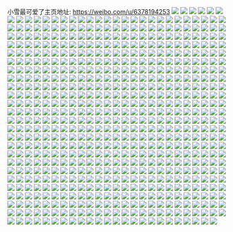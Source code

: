 小雪最可爱了主页地址: https://weibo.com/u/6378194253 
![](https://wx4.sinaimg.cn/mw2000/006XEfGRgy1h94n71qlnhj31o0280x6r.jpg) 
![](https://wx4.sinaimg.cn/mw2000/006XEfGRgy1h94n6ofzs0j31o02801l0.jpg) 
![](https://wx4.sinaimg.cn/mw2000/006XEfGRgy1h94n7uv00cj31o0280x6r.jpg) 
![](https://wx4.sinaimg.cn/mw2000/006XEfGRgy1h94n8b1g1cj31o0280b2a.jpg) 
![](https://wx4.sinaimg.cn/mw2000/006XEfGRgy1h94n8wqwr7j31o0280u0y.jpg) 
![](https://wx4.sinaimg.cn/mw2000/006XEfGRgy1h94n8k87lfj31o0280npe.jpg) 
![](https://wx4.sinaimg.cn/mw2000/006XEfGRgy1h94n8flktyj31o0280kjm.jpg) 
![](https://wx4.sinaimg.cn/mw2000/006XEfGRgy1h94n86hrjbj31o02807wj.jpg) 
![](https://wx4.sinaimg.cn/mw2000/006XEfGRgy1h94n8qpt3lj31o02801kz.jpg) 
![](https://wx4.sinaimg.cn/mw2000/006XEfGRgy1h94iqcuerwj31o02804qp.jpg) 
![](https://wx4.sinaimg.cn/mw2000/006XEfGRgy1h94iqboymqj31o0280e81.jpg) 
![](https://wx4.sinaimg.cn/mw2000/006XEfGRgy1h94irk8rxtj32801o0tzv.jpg) 
![](https://wx4.sinaimg.cn/mw2000/006XEfGRgy1h94iq7xypvj32801o0hdt.jpg) 
![](https://wx4.sinaimg.cn/mw2000/006XEfGRgy1h94iq9wwq5j32801o0kjl.jpg) 
![](https://wx4.sinaimg.cn/mw2000/006XEfGRgy1h94irdkhvaj31o0280b29.jpg) 
![](https://wx4.sinaimg.cn/mw2000/006XEfGRgy1h94iriwnuqj31o0280b2a.jpg) 
![](https://wx4.sinaimg.cn/mw2000/006XEfGRgy1h93irq22u3j32c0340b2e.jpg) 
![](https://wx4.sinaimg.cn/mw2000/006XEfGRgy1h93is9lj9xj32c0340u11.jpg) 
![](https://wx4.sinaimg.cn/mw2000/006XEfGRgy1h8ymr00ip2j30u0140dnx.jpg) 
![](https://wx4.sinaimg.cn/mw2000/006XEfGRgy1h8ymr28pvqj30u0140akk.jpg) 
![](https://wx4.sinaimg.cn/mw2000/006XEfGRgy1h8ymr11qfyj30u0140jzw.jpg) 
![](https://wx4.sinaimg.cn/mw2000/006XEfGRgy1h8ymr4wbikj30u0140qb6.jpg) 
![](https://wx4.sinaimg.cn/mw2000/006XEfGRgy1h8ymr63x8rj30u0140n3l.jpg) 
![](https://wx4.sinaimg.cn/mw2000/006XEfGRgy1h8ymr3cxznj30u0140qfj.jpg) 
![](https://wx4.sinaimg.cn/mw2000/006XEfGRgy1h8ymqz4m3wj30u01407cw.jpg) 
![](https://wx4.sinaimg.cn/mw2000/006XEfGRgy1h8ymr450fxj30u0140dpj.jpg) 
![](https://wx4.sinaimg.cn/mw2000/006XEfGRgy1h8ymr6vc75j30u014043s.jpg) 
![](https://wx4.sinaimg.cn/mw2000/006XEfGRgy1h8n5ji4r47j31o0280e82.jpg) 
![](https://wx4.sinaimg.cn/mw2000/006XEfGRgy1h8l6a9tpd1j31o0280e40.jpg) 
![](https://wx4.sinaimg.cn/mw2000/006XEfGRgy1h8l6a9ed1nj31o0280x1k.jpg) 
![](https://wx4.sinaimg.cn/mw2000/006XEfGRgy1h8c4n2iyktj31o0280qv6.jpg) 
![](https://wx4.sinaimg.cn/mw2000/006XEfGRgy1h8c4myhznjj30u0140amg.jpg) 
![](https://wx4.sinaimg.cn/mw2000/006XEfGRgy1h8c4n69a18j31o0280u0y.jpg) 
![](https://wx4.sinaimg.cn/mw2000/006XEfGRgy1h8c4mxz5ktj31o02807wi.jpg) 
![](https://wx4.sinaimg.cn/mw2000/006XEfGRgy1h8c4nlnpdtj32c0340u0z.jpg) 
![](https://wx4.sinaimg.cn/mw2000/006XEfGRgy1h8c4n7y7lcj32801o0u0x.jpg) 
![](https://wx4.sinaimg.cn/mw2000/006XEfGRgy1h8c4nbtba9j31o0280x6q.jpg) 
![](https://wx4.sinaimg.cn/mw2000/006XEfGRgy1h8c4nj9giyj31o0280qv6.jpg) 
![](https://wx4.sinaimg.cn/mw2000/006XEfGRgy1h82iaoy6dgj31o02804qq.jpg) 
![](https://wx4.sinaimg.cn/mw2000/006XEfGRgy1h82ia7688nj31o0280b2a.jpg) 
![](https://wx4.sinaimg.cn/mw2000/006XEfGRgy1h82iamnja4j31o0280x6p.jpg) 
![](https://wx4.sinaimg.cn/mw2000/006XEfGRgy1h805ta7f1zj30u0140k5u.jpg) 
![](https://wx4.sinaimg.cn/mw2000/006XEfGRgy1h805tb372lj30u0140aqc.jpg) 
![](https://wx4.sinaimg.cn/mw2000/006XEfGRgy1h805t922yuj30u0140tn1.jpg) 
![](https://wx4.sinaimg.cn/mw2000/006XEfGRgy1h805tf6etzj30u0140qff.jpg) 
![](https://wx4.sinaimg.cn/mw2000/006XEfGRgy1h805tcyfsvj30u01407p3.jpg) 
![](https://wx4.sinaimg.cn/mw2000/006XEfGRgy1h805te8jghj30u01407ht.jpg) 
![](https://wx4.sinaimg.cn/mw2000/006XEfGRgy1h805tg1w6bj30u01404bq.jpg) 
![](https://wx4.sinaimg.cn/mw2000/006XEfGRgy1h805tby9khj30u0140qho.jpg) 
![](https://wx4.sinaimg.cn/mw2000/006XEfGRgy1h805tgtqk8j30u0140k32.jpg) 
![](https://wx4.sinaimg.cn/mw2000/006XEfGRgy1h7tjckdth4j32c0340npg.jpg) 
![](https://wx4.sinaimg.cn/mw2000/006XEfGRgy1h7tjd10jalj32c0340e86.jpg) 
![](https://wx4.sinaimg.cn/mw2000/006XEfGRgy1h7tjcln87pj31o0280kjl.jpg) 
![](https://wx4.sinaimg.cn/mw2000/006XEfGRgy1h7tjcv8klxj31o0280e82.jpg) 
![](https://wx4.sinaimg.cn/mw2000/006XEfGRgy1h7tjda7i40j31o0280x6r.jpg) 
![](https://wx4.sinaimg.cn/mw2000/006XEfGRgy1h7tjd6uv1lj31o0280hdu.jpg) 
![](https://wx4.sinaimg.cn/mw2000/006XEfGRgy1h7tjd4863yj31o02804qq.jpg) 
![](https://wx4.sinaimg.cn/mw2000/006XEfGRgy1h7shcvyzzjj31o0280kjl.jpg) 
![](https://wx4.sinaimg.cn/mw2000/006XEfGRgy1h7shcwukf6j32801o0b29.jpg) 
![](https://wx4.sinaimg.cn/mw2000/006XEfGRgy1h7shcxog9hj31o0280b29.jpg) 
![](https://wx4.sinaimg.cn/mw2000/006XEfGRgy1h7shcyolm2j32801o01ky.jpg) 
![](https://wx4.sinaimg.cn/mw2000/006XEfGRgy1h7shd167bhj31o0280e5i.jpg) 
![](https://wx4.sinaimg.cn/mw2000/006XEfGRgy1h7shd0ki89j31o02804qq.jpg) 
![](https://wx4.sinaimg.cn/mw2000/006XEfGRgy1h7shd24lasj31o0280x6p.jpg) 
![](https://wx4.sinaimg.cn/mw2000/006XEfGRgy1h7shcuz96ij31o0280x6p.jpg) 
![](https://wx4.sinaimg.cn/mw2000/006XEfGRgy1h7shd358t6j31o0280qv5.jpg) 
![](https://wx4.sinaimg.cn/mw2000/006XEfGRgy1h7oxmb6xwvj30u0140k1p.jpg) 
![](https://wx4.sinaimg.cn/mw2000/006XEfGRgy1h7ljgc3izyj32c0340qv6.jpg) 
![](https://wx4.sinaimg.cn/mw2000/006XEfGRgy1h7ehevah36j32dc35s7wj.jpg) 
![](https://wx4.sinaimg.cn/mw2000/006XEfGRgy1h6pz49mq0gj335c2d0kjm.jpg) 
![](https://wx4.sinaimg.cn/mw2000/006XEfGRgy1h6pz3vvnqgj32bc334u10.jpg) 
![](https://wx4.sinaimg.cn/mw2000/006XEfGRgy1h6pz47wb0gj31hw1zuhdt.jpg) 
![](https://wx4.sinaimg.cn/mw2000/006XEfGRgy1h6pz3z8c4sj32bc3341l0.jpg) 
![](https://wx4.sinaimg.cn/mw2000/006XEfGRgy1h6pz3pf7zzj32bc3344qr.jpg) 
![](https://wx4.sinaimg.cn/mw2000/006XEfGRgy1h6pz3s92iij32bc334npe.jpg) 
![](https://wx4.sinaimg.cn/mw2000/006XEfGRgy1h6pz4558edj31hw1zuqv5.jpg) 
![](https://wx4.sinaimg.cn/mw2000/006XEfGRgy1h6pz42m754j32bc334qv7.jpg) 
![](https://wx4.sinaimg.cn/mw2000/006XEfGRgy1h6pz4dv4ryj335s35s7wh.jpg) 
![](https://wx4.sinaimg.cn/mw2000/006XEfGRgy1h6a2lg2x7tj30uk48nwz1.jpg) 
![](https://wx4.sinaimg.cn/mw2000/006XEfGRgy1h6a2li0pn3j30uk48ntvt.jpg) 
![](https://wx4.sinaimg.cn/mw2000/006XEfGRgy1h6a2ljnupij30uk48n4qp.jpg) 
![](https://wx4.sinaimg.cn/mw2000/006XEfGRgy1h6a2lljyj0j30uk48nqr2.jpg) 
![](https://wx4.sinaimg.cn/mw2000/006XEfGRgy1h6a2ln5ffkj30uk48n13d.jpg) 
![](https://wx4.sinaimg.cn/mw2000/006XEfGRgy1h6a2los9ghj30uk48nhdj.jpg) 
![](https://wx4.sinaimg.cn/mw2000/006XEfGRgy1h6a2lqo1zhj30uk48nx6q.jpg) 
![](https://wx4.sinaimg.cn/mw2000/006XEfGRgy1h6a2lsenx0j30uk48nnpe.jpg) 
![](https://wx4.sinaimg.cn/mw2000/006XEfGRgy1h6a2lu1m17j30uk48n4qq.jpg) 
![](https://wx4.sinaimg.cn/mw2000/006XEfGRgy1h635hplezkj31hw1hw0vs.jpg) 
![](https://wx4.sinaimg.cn/mw2000/006XEfGRgy1h5ya6ktjs7j32d02d01kx.jpg) 
![](https://wx4.sinaimg.cn/mw2000/006XEfGRgy1h5q86kbrs9j31401hckdi.jpg) 
![](https://wx4.sinaimg.cn/mw2000/006XEfGRgy1h5q86q1gavj31401hcwyw.jpg) 
![](https://wx4.sinaimg.cn/mw2000/006XEfGRgy1h5q86okaj9j31401hcq78.jpg) 
![](https://wx4.sinaimg.cn/mw2000/006XEfGRgy1h5q86mjuytj31401hctcr.jpg) 
![](https://wx4.sinaimg.cn/mw2000/006XEfGRgy1h5q86vhxxbj31401hcjxk.jpg) 
![](https://wx4.sinaimg.cn/mw2000/006XEfGRgy1h5q86xlaqaj31401hcjwb.jpg) 
![](https://wx4.sinaimg.cn/mw2000/006XEfGRgy1h5q871iabej31401hcq8x.jpg) 
![](https://wx4.sinaimg.cn/mw2000/006XEfGRgy1h5q86t9dh5j31401hc0yh.jpg) 
![](https://wx4.sinaimg.cn/mw2000/006XEfGRgy1h5q86rl50ij31401hch8o.jpg) 
![](https://wx4.sinaimg.cn/mw2000/006XEfGRgy1h5gz8ymie8j32dc35s4qr.jpg) 
![](https://wx4.sinaimg.cn/mw2000/006XEfGRgy1h56di1sy32j31d41d5e2a.jpg) 
![](https://wx4.sinaimg.cn/mw2000/006XEfGRgy1h532vcay7wj31401hcwxi.jpg) 
![](https://wx4.sinaimg.cn/mw2000/006XEfGRgy1h532ve3ewbj31401hc1d4.jpg) 
![](https://wx4.sinaimg.cn/mw2000/006XEfGRgy1h532vfzsx7j31401hc7qm.jpg) 
![](https://wx4.sinaimg.cn/mw2000/006XEfGRgy1h532vixl1zj31401hc4l6.jpg) 
![](https://wx4.sinaimg.cn/mw2000/006XEfGRgy1h4v5nfed2zj31401hc1kx.jpg) 
![](https://wx4.sinaimg.cn/mw2000/006XEfGRgy1h4v5nhgfifj31401hc1hm.jpg) 
![](https://wx4.sinaimg.cn/mw2000/006XEfGRgy1h4v5nsilgyj32d02d0qv6.jpg) 
![](https://wx4.sinaimg.cn/mw2000/006XEfGRgy1h4v5nok17nj31401hcnm0.jpg) 
![](https://wx4.sinaimg.cn/mw2000/006XEfGRgy1h4v5nky812j32d02d0x6q.jpg) 
![](https://wx4.sinaimg.cn/mw2000/006XEfGRgy1h4v5npsmuxj31401hc7sp.jpg) 
![](https://wx4.sinaimg.cn/mw2000/006XEfGRgy1h4v5nnhspsj32d02d04qq.jpg) 
![](https://wx4.sinaimg.cn/mw2000/006XEfGRgy1h4v5nifuqrj31401hch9v.jpg) 
![](https://wx4.sinaimg.cn/mw2000/006XEfGRgy1h4v5ngfvd8j31401hc4qp.jpg) 
![](https://wx4.sinaimg.cn/mw2000/006XEfGRgy1h4lxegnba9j31401hck4o.jpg) 
![](https://wx4.sinaimg.cn/mw2000/006XEfGRgy1h4lxehfgi6j30ns0nswis.jpg) 
![](https://wx4.sinaimg.cn/mw2000/006XEfGRgy1h4lxei79z5j30ns0nswis.jpg) 
![](https://wx4.sinaimg.cn/mw2000/006XEfGRgy1h4lxej4z9yj30nc0ncgpp.jpg) 
![](https://wx4.sinaimg.cn/mw2000/006XEfGRgy1h4lxf9ep56j32c02c0x6p.jpg) 
![](https://wx4.sinaimg.cn/mw2000/006XEfGRgy1h4lxevnh0rj335s35skjo.jpg) 
![](https://wx4.sinaimg.cn/mw2000/006XEfGRgy1h4lxf2ftslj32d02d0x6q.jpg) 
![](https://wx4.sinaimg.cn/mw2000/006XEfGRgy1h4lxfew9jjj32d02d0e83.jpg) 
![](https://wx4.sinaimg.cn/mw2000/006XEfGRgy1h4lxekztjgj31401hc4dw.jpg) 
![](https://wx4.sinaimg.cn/mw2000/006XEfGRgy1h4lwho7uvuj30xc18gwt9.jpg) 
![](https://wx4.sinaimg.cn/mw2000/006XEfGRgy1h4lwhqzoaxj30xc18g7h3.jpg) 
![](https://wx4.sinaimg.cn/mw2000/006XEfGRgy1h4lwhub9mpj31hw1zuhdt.jpg) 
![](https://wx4.sinaimg.cn/mw2000/006XEfGRgy1h4lwi0r1cyj31hw1zunpd.jpg) 
![](https://wx4.sinaimg.cn/mw2000/006XEfGRgy1h4lwhmf4cnj30xc18gqj0.jpg) 
![](https://wx4.sinaimg.cn/mw2000/006XEfGRgy1h4lwhrwfzwj30xc0xcwrc.jpg) 
![](https://wx4.sinaimg.cn/mw2000/006XEfGRgy1h4lwi1qqaij30xc190k4z.jpg) 
![](https://wx4.sinaimg.cn/mw2000/006XEfGRgy1h4lwhpy6wqj30xc18gtt6.jpg) 
![](https://wx4.sinaimg.cn/mw2000/006XEfGRgy1h4lwhxvd7gj31hw1zukjl.jpg) 
![](https://wx4.sinaimg.cn/mw2000/006XEfGRgy1h496fmcuz4j31hw1zuqv5.jpg) 
![](https://wx4.sinaimg.cn/mw2000/006XEfGRgy1h496fnxqqfj31hw1zunpd.jpg) 
![](https://wx4.sinaimg.cn/mw2000/006XEfGRgy1h496fp4gq4j31401hce7a.jpg) 
![](https://wx4.sinaimg.cn/mw2000/006XEfGRgy1h496gxepz8j31401hc4nw.jpg) 
![](https://wx4.sinaimg.cn/mw2000/006XEfGRgy1h496fpn9gvj30xc18gk2n.jpg) 
![](https://wx4.sinaimg.cn/mw2000/006XEfGRgy1h496fqf6a8j30xc18ggxb.jpg) 
![](https://wx4.sinaimg.cn/mw2000/006XEfGRgy1h496fsgonaj31401hckea.jpg) 
![](https://wx4.sinaimg.cn/mw2000/006XEfGRgy1h496fvm1j6j31hw1zub29.jpg) 
![](https://wx4.sinaimg.cn/mw2000/006XEfGRgy1h496fwsc3zj31401hckan.jpg) 
![](https://wx4.sinaimg.cn/mw2000/006XEfGRgy1h3zlpftz29j31401hc7jt.jpg) 
![](https://wx4.sinaimg.cn/mw2000/006XEfGRgy1h3g8hoz8o0j31hw1zue81.jpg) 
![](https://wx4.sinaimg.cn/mw2000/006XEfGRgy1h3g8hq3ijbj31hw1zub29.jpg) 
![](https://wx4.sinaimg.cn/mw2000/006XEfGRgy1h3g8hrrxvoj31hw1zub29.jpg) 
![](https://wx4.sinaimg.cn/mw2000/006XEfGRgy1h3g8ht6qm8j31hw1zue81.jpg) 
![](https://wx4.sinaimg.cn/mw2000/006XEfGRgy1h2qs7g3oqvj31hw1zue81.jpg) 
![](https://wx4.sinaimg.cn/mw2000/006XEfGRgy1h2qs7h8rzfj31hw1zub29.jpg) 
![](https://wx4.sinaimg.cn/mw2000/006XEfGRgy1h2qs7im4gij31hw1zuhdt.jpg) 
![](https://wx4.sinaimg.cn/mw2000/b10c1bc2ly1h2ql3kn6qqj208c08cq33.jpg) 
![](https://wx4.sinaimg.cn/mw2000/006XEfGRgy1h2qs7jo5nuj31hw1zue81.jpg) 
![](https://wx4.sinaimg.cn/mw2000/006XEfGRgy1h2mwsg8voej31hw1zukjl.jpg) 
![](https://wx4.sinaimg.cn/mw2000/006XEfGRgy1h2mwssq8hrj31401hcaxx.jpg) 
![](https://wx4.sinaimg.cn/mw2000/006XEfGRgy1h2mwsnstklj31hw1zue81.jpg) 
![](https://wx4.sinaimg.cn/mw2000/006XEfGRgy1h1mcn7uo0ij31hc140dyy.jpg) 
![](https://wx4.sinaimg.cn/mw2000/006XEfGRgy1h1mcn8mm7sj31hc140wv9.jpg) 
![](https://wx4.sinaimg.cn/mw2000/006XEfGRgy1h1mcn9djycj31hc140h67.jpg) 
![](https://wx4.sinaimg.cn/mw2000/006XEfGRgy1h1mcna3vslj31401hc4h2.jpg) 
![](https://wx4.sinaimg.cn/mw2000/006XEfGRgy1h1mcnavy6zj31401hcdwm.jpg) 
![](https://wx4.sinaimg.cn/mw2000/006XEfGRgy1h1mcnbib56j31401hcwwz.jpg) 
![](https://wx4.sinaimg.cn/mw2000/006XEfGRgy1h1mcnc8r1oj31hc140trj.jpg) 
![](https://wx4.sinaimg.cn/mw2000/006XEfGRgy1h1mcncwi10j31401hc4gq.jpg) 
![](https://wx4.sinaimg.cn/mw2000/006XEfGRgy1h1mcndu2epj31hc1401c4.jpg) 
![](https://wx4.sinaimg.cn/mw2000/006XEfGRgy1gzvubkjfwgj31401hc1kx.jpg) 
![](https://wx4.sinaimg.cn/mw2000/006XEfGRgy1gzvubmq53zj31401hc4qp.jpg) 
![](https://wx4.sinaimg.cn/mw2000/006XEfGRgy1gzvubhpxybj31401hckcw.jpg) 
![](https://wx4.sinaimg.cn/mw2000/006XEfGRgy1gzvubfw995j31hc1407h2.jpg) 
![](https://wx4.sinaimg.cn/mw2000/006XEfGRgy1gzvub7ovoxj31401hcax6.jpg) 
![](https://wx4.sinaimg.cn/mw2000/006XEfGRgy1gzvub2dq1yj31401hc1kx.jpg) 
![](https://wx4.sinaimg.cn/mw2000/006XEfGRgy1gzvucb5e55j31hw1zue81.jpg) 
![](https://wx4.sinaimg.cn/mw2000/006XEfGRgy1gzvubejirij31hw1zu4qp.jpg) 
![](https://wx4.sinaimg.cn/mw2000/006XEfGRgy1gzvubc0akfj31hw1zukjl.jpg) 
![](https://wx4.sinaimg.cn/mw2000/006XEfGRgy1gz1t6g3dzoj31401404dc.jpg) 
![](https://wx4.sinaimg.cn/mw2000/006XEfGRgy1gz1t6ewutjj31401404dh.jpg) 
![](https://wx4.sinaimg.cn/mw2000/006XEfGRgy1gz1t6e4w8fj31401407hp.jpg) 
![](https://wx4.sinaimg.cn/mw2000/006XEfGRly1gxxh4170xtj32bc334u0x.jpg) 
![](https://wx4.sinaimg.cn/mw2000/006XEfGRly1gxxh46a9ihj32d02d0u0y.jpg) 
![](https://wx4.sinaimg.cn/mw2000/006XEfGRly1gxxh41phnqj31401hcau5.jpg) 
![](https://wx4.sinaimg.cn/mw2000/006XEfGRly1gxxh42bgclj31hw1zub29.jpg) 
![](https://wx4.sinaimg.cn/mw2000/006XEfGRly1gxxh455bfgj31hw1zub29.jpg) 
![](https://wx4.sinaimg.cn/mw2000/006XEfGRly1gxxh42wnenj31hw1zu7wh.jpg) 
![](https://wx4.sinaimg.cn/mw2000/006XEfGRly1gxxh475h3tj32d02d0e82.jpg) 
![](https://wx4.sinaimg.cn/mw2000/006XEfGRly1gxxh43qt8gj31hw1zu4qp.jpg) 
![](https://wx4.sinaimg.cn/mw2000/006XEfGRly1gxxh44jv99j31hw1zub29.jpg) 
![](https://wx4.sinaimg.cn/mw2000/006XEfGRgy1gxlnaxhvyfj32d02d0x6q.jpg) 
![](https://wx4.sinaimg.cn/mw2000/006XEfGRgy1gxllc72ld8j30xc18gwsl.jpg) 
![](https://wx4.sinaimg.cn/mw2000/006XEfGRgy1gxllc7q5hzj30xc18gtm4.jpg) 
![](https://wx4.sinaimg.cn/mw2000/006XEfGRgy1gxllc8ppefj30xc18g7ie.jpg) 
![](https://wx4.sinaimg.cn/mw2000/006XEfGRgy1gwxkrvfkzjj31401hc1ih.jpg) 
![](https://wx4.sinaimg.cn/mw2000/006XEfGRgy1gwxkrwx4p9j31hw1hwnfj.jpg) 
![](https://wx4.sinaimg.cn/mw2000/006XEfGRgy1gwxkrzm23hj31hw1hw4fn.jpg) 
![](https://wx4.sinaimg.cn/mw2000/006XEfGRgy1gwxks4trw2j3140140wt9.jpg) 
![](https://wx4.sinaimg.cn/mw2000/006XEfGRgy1gwxks31b63j31hw1hwh80.jpg) 
![](https://wx4.sinaimg.cn/mw2000/006XEfGRgy1gwxks5u498j31401hch51.jpg) 
![](https://wx4.sinaimg.cn/mw2000/006XEfGRgy1gwxks1kynsj3140140wqt.jpg) 
![](https://wx4.sinaimg.cn/mw2000/006XEfGRgy1gwxks3wmzzj31401hcaqn.jpg) 
![](https://wx4.sinaimg.cn/mw2000/006XEfGRgy1gwxks0kavbj31401hcwvz.jpg) 
![](https://wx4.sinaimg.cn/mw2000/006XEfGRgy1gvyucc9fq7j321a2pt1kz.jpg) 
![](https://wx4.sinaimg.cn/mw2000/006XEfGRgy1gvyucq5u4hj320m2orhdu.jpg) 
![](https://wx4.sinaimg.cn/mw2000/006XEfGRgy1gvyucw6rfbj322c2qzkjm.jpg) 
![](https://wx4.sinaimg.cn/mw2000/006XEfGRgy1gvyudq00gdj30u0140qhy.jpg) 
![](https://wx4.sinaimg.cn/mw2000/006XEfGRgy1gvyud1b1rcj322l2rb1ky.jpg) 
![](https://wx4.sinaimg.cn/mw2000/006XEfGRgy1gvyudjcxc8j32az32nkjm.jpg) 
![](https://wx4.sinaimg.cn/mw2000/006XEfGRgy1gvyuedfa9lj31qj2bdb29.jpg) 
![](https://wx4.sinaimg.cn/mw2000/006XEfGRgy1gvyud5fsefj31uz2hbqv5.jpg) 
![](https://wx4.sinaimg.cn/mw2000/006XEfGRgy1gvyud6yeyqj30u01407hx.jpg) 
![](https://wx4.sinaimg.cn/mw2000/006XEfGRgy1gvyudcjiwaj32b9330npe.jpg) 
![](https://wx4.sinaimg.cn/mw2000/006XEfGRgy1gvyuckk1fuj32aw3407wj.jpg) 
![](https://wx4.sinaimg.cn/mw2000/006XEfGRgy1gvyudo8hlcj321w2qmkjl.jpg) 
![](https://wx4.sinaimg.cn/mw2000/006XEfGRgy1gvyudvl0v3j32c12c1qv6.jpg) 
![](https://wx4.sinaimg.cn/mw2000/006XEfGRgy1gvyue0l47uj32c12c11ky.jpg) 
![](https://wx4.sinaimg.cn/mw2000/006XEfGRgy1gvyue5363zj329c29ckjl.jpg) 
![](https://wx4.sinaimg.cn/mw2000/006XEfGRgy1gvyue95kq3j31xv2l6qv5.jpg) 
![](https://wx4.sinaimg.cn/mw2000/006XEfGRgy1gvilw11aqpj60u0140q7f02.jpg) 
![](https://wx4.sinaimg.cn/mw2000/006XEfGRgy1gusrafcubej62d02d0kjn02.jpg) 
![](https://wx4.sinaimg.cn/mw2000/006XEfGRgy1gusraijzs8j62d02d01kz02.jpg) 
![](https://wx4.sinaimg.cn/mw2000/006XEfGRgy1gusrb7j7vsj62d02d07wh02.jpg) 
![](https://wx4.sinaimg.cn/mw2000/006XEfGRgy1gusrakjwioj62d02d04qr02.jpg) 
![](https://wx4.sinaimg.cn/mw2000/006XEfGRgy1gusrb81p4uj60fm0fmjvi02.jpg) 
![](https://wx4.sinaimg.cn/mw2000/006XEfGRgy1gusranrcy7j62d02d0u0y02.jpg) 
![](https://wx4.sinaimg.cn/mw2000/006XEfGRgy1gusrap03hgj62302304qq02.jpg) 
![](https://wx4.sinaimg.cn/mw2000/006XEfGRgy1gusrb9c6nwj62d02d0hdu02.jpg) 
![](https://wx4.sinaimg.cn/mw2000/006XEfGRgy1gusrbb2uvhj62d02d0qv502.jpg) 
![](https://wx4.sinaimg.cn/mw2000/006XEfGRgy1gu74m56b4gj30np1gotkw.jpg) 
![](https://wx4.sinaimg.cn/mw2000/006XEfGRgy1gtfmeyw5ecj30u0140nbe.jpg) 
![](https://wx4.sinaimg.cn/mw2000/006XEfGRgy1gtfmezw2xlj30u01404dl.jpg) 
![](https://wx4.sinaimg.cn/mw2000/006XEfGRgy1gtfmf0nj6hj30u0140anj.jpg) 
![](https://wx4.sinaimg.cn/mw2000/006XEfGRgy1gtfmf94w75j32d02d0npe.jpg) 
![](https://wx4.sinaimg.cn/mw2000/006XEfGRgy1gtfmf6qxdwj32d02d0npe.jpg) 
![](https://wx4.sinaimg.cn/mw2000/006XEfGRgy1gtfmfg65yxj32d02d0u0z.jpg) 
![](https://wx4.sinaimg.cn/mw2000/006XEfGRgy1gtfmfdpbvdj32d02d0b2b.jpg) 
![](https://wx4.sinaimg.cn/mw2000/006XEfGRgy1gtfmf3qasmj32d02d0hdv.jpg) 
![](https://wx4.sinaimg.cn/mw2000/006XEfGRgy1gtfmfbgp6cj32d02d0kjn.jpg) 
![](https://wx4.sinaimg.cn/mw2000/006XEfGRgy1gt6t0jqiikj32d02d0kjm.jpg) 
![](https://wx4.sinaimg.cn/mw2000/006XEfGRgy1gt6t0kodzgj30u0140ww2.jpg) 
![](https://wx4.sinaimg.cn/mw2000/006XEfGRgy1gsvqx00vqij30u0140wsz.jpg) 
![](https://wx4.sinaimg.cn/mw2000/006XEfGRgy1gsvqwwbnamj30u0140n8k.jpg) 
![](https://wx4.sinaimg.cn/mw2000/006XEfGRgy1gsvqwwuqk2j30u00u0wkj.jpg) 
![](https://wx4.sinaimg.cn/mw2000/006XEfGRgy1gsvqwxtesyj30tq0tq0y9.jpg) 
![](https://wx4.sinaimg.cn/mw2000/006XEfGRgy1gsvqx16ujpj30u0140drz.jpg) 
![](https://wx4.sinaimg.cn/mw2000/006XEfGRgy1gsvqwxbj3sj30u00u0q8p.jpg) 
![](https://wx4.sinaimg.cn/mw2000/006XEfGRgy1gsvqwvjq0gj30u0140did.jpg) 
![](https://wx4.sinaimg.cn/mw2000/006XEfGRgy1gsvqwygjj5j30u00u0wl9.jpg) 
![](https://wx4.sinaimg.cn/mw2000/006XEfGRgy1gsvqwz72okj30u0140dtr.jpg) 
![](https://wx4.sinaimg.cn/mw2000/006XEfGRgy1gsek6wnlu5j30u01404qp.jpg) 
![](https://wx4.sinaimg.cn/mw2000/006XEfGRgy1gsek6xnc8hj30u01401kx.jpg) 
![](https://wx4.sinaimg.cn/mw2000/006XEfGRgy1gsek6yonicj30u01401kx.jpg) 
![](https://wx4.sinaimg.cn/mw2000/006XEfGRgy1gsek7042pjj30u00u0kdm.jpg) 
![](https://wx4.sinaimg.cn/mw2000/006XEfGRgy1gsek70psi7j30u00u0nj5.jpg) 
![](https://wx4.sinaimg.cn/mw2000/006XEfGRgy1gsek71anafj30u00u0nit.jpg) 
![](https://wx4.sinaimg.cn/mw2000/006XEfGRgy1gsek724tvtj30u01401kx.jpg) 
![](https://wx4.sinaimg.cn/mw2000/006XEfGRgy1gsek732f94j30u01401kx.jpg) 
![](https://wx4.sinaimg.cn/mw2000/006XEfGRgy1gsek742livj30u01401kx.jpg) 
![](https://wx4.sinaimg.cn/mw2000/006XEfGRgy1gsek74v0j6j30u0140no9.jpg) 
![](https://wx4.sinaimg.cn/mw2000/006XEfGRgy1gsb3fnl8ckj30u00u0461.jpg) 
![](https://wx4.sinaimg.cn/mw2000/006XEfGRgy1gs8qzxq84fj30u014046f.jpg) 
![](https://wx4.sinaimg.cn/mw2000/006XEfGRgy1gs8qzyfu4gj30u0140ahk.jpg) 
![](https://wx4.sinaimg.cn/mw2000/006XEfGRgy1gs8qzz29f6j30u014045h.jpg) 
![](https://wx4.sinaimg.cn/mw2000/006XEfGRgy1gs8r007r9fj30u0140wn2.jpg) 
![](https://wx4.sinaimg.cn/mw2000/006XEfGRgy1gs8r016fk6j30u01407cv.jpg) 
![](https://wx4.sinaimg.cn/mw2000/006XEfGRgy1gs8r03cf30j30u0140ahu.jpg) 
![](https://wx4.sinaimg.cn/mw2000/006XEfGRgy1gs8r05aap1j30u00u0dlg.jpg) 
![](https://wx4.sinaimg.cn/mw2000/006XEfGRgy1gs8r0633xhj30u0140ak7.jpg) 
![](https://wx4.sinaimg.cn/mw2000/006XEfGRgy1gs8r06lplxj30o60o6jym.jpg) 
![](https://wx4.sinaimg.cn/mw2000/006XEfGRgy1gs0piw1o3lj30rs66cb29.jpg) 
![](https://wx4.sinaimg.cn/mw2000/006XEfGRgy1gs0pj3l54oj30rs66cb29.jpg) 
![](https://wx4.sinaimg.cn/mw2000/006XEfGRgy1gs0pjcskxsj30rs6y0qv5.jpg) 
![](https://wx4.sinaimg.cn/mw2000/006XEfGRgy1gs0pjhoul5j30rs668hdt.jpg) 
![](https://wx4.sinaimg.cn/mw2000/006XEfGRgy1gs0pjis1l3j30u00u0aem.jpg) 
![](https://wx4.sinaimg.cn/mw2000/006XEfGRgy1gs0pjjkmdwj30u01403zu.jpg) 
![](https://wx4.sinaimg.cn/mw2000/006XEfGRgy1gs0pjkm2srj30u01hc7au.jpg) 
![](https://wx4.sinaimg.cn/mw2000/006XEfGRgy1gs0pjlgq58j30go0nxtam.jpg) 
![](https://wx4.sinaimg.cn/mw2000/006XEfGRgy1gs0pjmov4cj30u00u040x.jpg) 
![](https://wx4.sinaimg.cn/mw2000/006XEfGRgy1grtnms12dgj60u00u0jv502.jpg) 
![](https://wx4.sinaimg.cn/mw2000/006XEfGRgy1grtnmsyheyj30u00u0jva.jpg) 
![](https://wx4.sinaimg.cn/mw2000/006XEfGRgy1grtnmuqa72j30u00u0dj1.jpg) 
![](https://wx4.sinaimg.cn/mw2000/006XEfGRgy1grtnmwsur7j30u00u0n2u.jpg) 
![](https://wx4.sinaimg.cn/mw2000/006XEfGRgy1grtnmq9jl3j30u00u0te5.jpg) 
![](https://wx4.sinaimg.cn/mw2000/006XEfGRgy1grtnmoxcu1j30u00u0n36.jpg) 
![](https://wx4.sinaimg.cn/mw2000/006XEfGRgy1grtnmrekpsj30u01400zt.jpg) 
![](https://wx4.sinaimg.cn/mw2000/006XEfGRgy1grtnmtrog8j30u00u0tce.jpg) 
![](https://wx4.sinaimg.cn/mw2000/006XEfGRgy1grtnmu9yzfj30u00u0n0g.jpg) 
![](https://wx4.sinaimg.cn/mw2000/006XEfGRgy1grtnmvd2dlj30u0140jxz.jpg) 
![](https://wx4.sinaimg.cn/mw2000/006XEfGRgy1grtnmvss24j30u0140wkk.jpg) 
![](https://wx4.sinaimg.cn/mw2000/006XEfGRgy1grtnmwd39lj30u0140agh.jpg) 
![](https://wx4.sinaimg.cn/mw2000/006XEfGRgy1gri3bx9v0lj30u0140qaq.jpg) 
![](https://wx4.sinaimg.cn/mw2000/006XEfGRgy1gri3bxuj31j30u0140qal.jpg) 
![](https://wx4.sinaimg.cn/mw2000/006XEfGRgy1gri3bygdxrj30u0140dnv.jpg) 
![](https://wx4.sinaimg.cn/mw2000/006XEfGRgy1grfhve30q7j30u014015j.jpg) 
![](https://wx4.sinaimg.cn/mw2000/006XEfGRgy1grfhvfrq29j30u00u0tis.jpg) 
![](https://wx4.sinaimg.cn/mw2000/006XEfGRgy1grfhvgkzrfj30u00u0wos.jpg) 
![](https://wx4.sinaimg.cn/mw2000/006XEfGRgy1grfhwub8qvj60u00u0am202.jpg) 
![](https://wx4.sinaimg.cn/mw2000/006XEfGRgy1grfhwt97n6j30u00u04bk.jpg) 
![](https://wx4.sinaimg.cn/mw2000/006XEfGRgy1grfhxgn16xj30u01407m2.jpg) 
![](https://wx4.sinaimg.cn/mw2000/006XEfGRgy1grfhvhpy3hj30u0140gy8.jpg) 
![](https://wx4.sinaimg.cn/mw2000/006XEfGRgy1grfhvj7g0yj60u00u0n6a02.jpg) 
![](https://wx4.sinaimg.cn/mw2000/006XEfGRgy1grfhvk14d6j30u00u0aiy.jpg) 
![](https://wx4.sinaimg.cn/mw2000/006XEfGRgy1grd3i5jc40j30u01407a5.jpg) 
![](https://wx4.sinaimg.cn/mw2000/006XEfGRgy1gr2wx2tddmj30u014jgtb.jpg) 
![](https://wx4.sinaimg.cn/mw2000/006XEfGRgy1gr2wx3dco7j30u00u0wnv.jpg) 
![](https://wx4.sinaimg.cn/mw2000/006XEfGRgy1gr2wx4h13qj30u00u0n8a.jpg) 
![](https://wx4.sinaimg.cn/mw2000/006XEfGRgy1gr2wx5lgrwj30u00u0k0w.jpg) 
![](https://wx4.sinaimg.cn/mw2000/006XEfGRgy1gr2wx69ovtj30u00u011y.jpg) 
![](https://wx4.sinaimg.cn/mw2000/006XEfGRgy1gr2wx6rvhaj60u00u07c302.jpg) 
![](https://wx4.sinaimg.cn/mw2000/006XEfGRgy1gr2wy4zhtdj60u00u011n02.jpg) 
![](https://wx4.sinaimg.cn/mw2000/006XEfGRgy1gr2wx0dkbhj30u0140woj.jpg) 
![](https://wx4.sinaimg.cn/mw2000/006XEfGRgy1gr2wxbeayhj30u00u045j.jpg) 
![](https://wx4.sinaimg.cn/mw2000/006XEfGRgy1gr2wx51hfbj30u00u07dr.jpg) 
![](https://wx4.sinaimg.cn/mw2000/006XEfGRgy1gr2wx7zgwrj30n02k07wh.jpg) 
![](https://wx4.sinaimg.cn/mw2000/006XEfGRgy1gr2wypnc1tj30u00u079k.jpg) 
![](https://wx4.sinaimg.cn/mw2000/006XEfGRly1gqtr8ht6c2j32c02c0hdt.jpg) 
![](https://wx4.sinaimg.cn/mw2000/006XEfGRgy1gqh8plb2njj320r20sb2a.jpg) 
![](https://wx4.sinaimg.cn/mw2000/006XEfGRgy1gqh8pn38tcj31o0280kjl.jpg) 
![](https://wx4.sinaimg.cn/mw2000/006XEfGRgy1gqh8pqt5okj31o0280u0x.jpg) 
![](https://wx4.sinaimg.cn/mw2000/006XEfGRgy1gqh8psb1yij31o0280x6p.jpg) 
![](https://wx4.sinaimg.cn/mw2000/006XEfGRgy1gqh8puf7nrj31o0280kjl.jpg) 
![](https://wx4.sinaimg.cn/mw2000/006XEfGRgy1gqh8py0i7uj32c0340b2b.jpg) 
![](https://wx4.sinaimg.cn/mw2000/006XEfGRgy1gqh8q2cwupj31o02804qs.jpg) 
![](https://wx4.sinaimg.cn/mw2000/006XEfGRgy1gqh8q6eyaoj31o02804qs.jpg) 
![](https://wx4.sinaimg.cn/mw2000/006XEfGRgy1gqh8qai74sj32bd2be1kz.jpg) 
![](https://wx4.sinaimg.cn/mw2000/006XEfGRgy1gn84eaqbwqj30u0140wsc.jpg) 
![](https://wx4.sinaimg.cn/mw2000/006XEfGRgy1gn72h2ezg9j31o02801ky.jpg) 
![](https://wx4.sinaimg.cn/mw2000/006XEfGRgy1gn72h4f9yxj31o01o0kjl.jpg) 
![](https://wx4.sinaimg.cn/mw2000/006XEfGRgy1gn72h6iztjj32c02brx6p.jpg) 
![](https://wx4.sinaimg.cn/mw2000/006XEfGRgy1gn72hafybbj33402c0x6r.jpg) 
![](https://wx4.sinaimg.cn/mw2000/006XEfGRgy1gn72h0enprj33402c01l1.jpg) 
![](https://wx4.sinaimg.cn/mw2000/006XEfGRgy1gn72hdjiivj33402c07wj.jpg) 
![](https://wx4.sinaimg.cn/mw2000/006XEfGRgy1gn72hfm3z6j31o0280qv5.jpg) 
![](https://wx4.sinaimg.cn/mw2000/006XEfGRgy1gn72hhyjeyj31o0280qv5.jpg) 
![](https://wx4.sinaimg.cn/mw2000/006XEfGRgy1gn72hjlymgj31o0280qv5.jpg) 
![](https://wx4.sinaimg.cn/mw2000/006XEfGRgy1gn3npeg082j30u0140the.jpg) 
![](https://wx4.sinaimg.cn/mw2000/006XEfGRgy1gn3npez1s5j30u0140jzg.jpg) 
![](https://wx4.sinaimg.cn/mw2000/006XEfGRgy1gmx0zqcm4dj30u0140qo8.jpg) 
![](https://wx4.sinaimg.cn/mw2000/006XEfGRgy1gmx0zrosu5j30u0140njb.jpg) 
![](https://wx4.sinaimg.cn/mw2000/006XEfGRgy1gmx0zsl3nij30u0140e1d.jpg) 
![](https://wx4.sinaimg.cn/mw2000/006XEfGRgy1gmx0zt78ntj30u0140gyv.jpg) 
![](https://wx4.sinaimg.cn/mw2000/006XEfGRgy1gmx0ztpxwhj30u01404c2.jpg) 
![](https://wx4.sinaimg.cn/mw2000/006XEfGRgy1gmx101ggzwj31400u0tgv.jpg) 
![](https://wx4.sinaimg.cn/mw2000/006XEfGRgy1gmx102bgpvj31400u048c.jpg) 
![](https://wx4.sinaimg.cn/mw2000/006XEfGRgy1gmx0zuudvmj30u0140qgg.jpg) 
![](https://wx4.sinaimg.cn/mw2000/006XEfGRgy1gmx0zwnegzj30u0140tsu.jpg) 
![](https://wx4.sinaimg.cn/mw2000/006XEfGRgy1gmx0zxuvafj30u0140aov.jpg) 
![](https://wx4.sinaimg.cn/mw2000/006XEfGRgy1gmx0zowf7yj30u01407gn.jpg) 
![](https://wx4.sinaimg.cn/mw2000/006XEfGRgy1gmx0zys19vj30u0140k43.jpg) 
![](https://wx4.sinaimg.cn/mw2000/006XEfGRgy1gmx0zzuypyj31400u0k5d.jpg) 
![](https://wx4.sinaimg.cn/mw2000/006XEfGRgy1gmx1031dlqj31400u015p.jpg) 
![](https://wx4.sinaimg.cn/mw2000/006XEfGRgy1gmx100topsj30u014014s.jpg) 
![](https://wx4.sinaimg.cn/mw2000/006XEfGRgy1gmx103kmvuj31400u046e.jpg) 
![](https://wx4.sinaimg.cn/mw2000/006XEfGRly1gmmgkhq7umj30u0140qe0.jpg) 
![](https://wx4.sinaimg.cn/mw2000/006XEfGRly1gmmgkin3dgj30u0140gx9.jpg) 
![](https://wx4.sinaimg.cn/mw2000/006XEfGRgy1gjmx3asg4uj31o02807wi.jpg) 
![](https://wx4.sinaimg.cn/mw2000/006XEfGRgy1gji468o55yj32c0340e81.jpg) 
![](https://wx4.sinaimg.cn/mw2000/006XEfGRgy1gjfixsct87j30u01407f5.jpg) 
![](https://wx4.sinaimg.cn/mw2000/006XEfGRgy1gjfixt36k5j30u00u0wlz.jpg) 
![](https://wx4.sinaimg.cn/mw2000/006XEfGRgy1gjfixtgf43j30u00u0gqr.jpg) 
![](https://wx4.sinaimg.cn/mw2000/006XEfGRgy1gho1l812x6j31o02807wi.jpg) 
![](https://wx4.sinaimg.cn/mw2000/006XEfGRly1ghcd6m7ya7j31o01o0hdu.jpg) 
![](https://wx4.sinaimg.cn/mw2000/006XEfGRly1ghcd6pyc3gj31o01o0qv6.jpg) 
![](https://wx4.sinaimg.cn/mw2000/006XEfGRly1ghcd6oov4cj31o01o0qv5.jpg) 
![](https://wx4.sinaimg.cn/mw2000/006XEfGRly1ghcd6qohllj31o01o0qv5.jpg) 
![](https://wx4.sinaimg.cn/mw2000/006XEfGRly1ghcd6lcrmkj31o01o07wh.jpg) 
![](https://wx4.sinaimg.cn/mw2000/006XEfGRly1ghcd6r8mq4j31o01o0e81.jpg) 
![](https://wx4.sinaimg.cn/mw2000/006XEfGRly1ghcd6tp8htj31o01o0hdt.jpg) 
![](https://wx4.sinaimg.cn/mw2000/006XEfGRly1ghcd8yv29ej31o01o0kjl.jpg) 
![](https://wx4.sinaimg.cn/mw2000/006XEfGRly1ghcd87e432j32c02c0x6p.jpg) 
![](https://wx4.sinaimg.cn/mw2000/006XEfGRgy1gh01zgqls1j30u0140qcu.jpg) 
![](https://wx4.sinaimg.cn/mw2000/006XEfGRgy1gh01zjjbedj30u00u0aip.jpg) 
![](https://wx4.sinaimg.cn/mw2000/006XEfGRgy1gh01zi7i7fj30u014048r.jpg) 
![](https://wx4.sinaimg.cn/mw2000/006XEfGRgy1gh01zf8u5qj30u00u0aho.jpg) 
![](https://wx4.sinaimg.cn/mw2000/006XEfGRgy1ggqy33r19yj30u01407hw.jpg) 
![](https://wx4.sinaimg.cn/mw2000/006XEfGRgy1ggqy2zl181j30u00u07f9.jpg) 
![](https://wx4.sinaimg.cn/mw2000/006XEfGRgy1ggqy2xouuaj30u0140k3t.jpg) 
![](https://wx4.sinaimg.cn/mw2000/006XEfGRgy1ggqy30ags2j30u00u048e.jpg) 
![](https://wx4.sinaimg.cn/mw2000/006XEfGRgy1ggohj88ksej31o0280e81.jpg) 
![](https://wx4.sinaimg.cn/mw2000/006XEfGRgy1ggohj995luj31o0280e81.jpg) 
![](https://wx4.sinaimg.cn/mw2000/006XEfGRgy1ggohjtepuwj31o0280hdt.jpg) 
![](https://wx4.sinaimg.cn/mw2000/006XEfGRgy1ggmsb04t6ej31o02804qq.jpg) 
![](https://wx4.sinaimg.cn/mw2000/006XEfGRgy1ggmsbg4yubj31o0280x6p.jpg) 
![](https://wx4.sinaimg.cn/mw2000/006XEfGRgy1ggmsbiec6aj31o02801ky.jpg) 
![](https://wx4.sinaimg.cn/mw2000/006XEfGRgy1gghgem8otnj30u0140ws8.jpg) 
![](https://wx4.sinaimg.cn/mw2000/006XEfGRgy1gghgeoorquj30u0140ndx.jpg) 
![](https://wx4.sinaimg.cn/mw2000/006XEfGRgy1ggf1knto9zj31o02801ky.jpg) 
![](https://wx4.sinaimg.cn/mw2000/006XEfGRgy1gfjys1vth6j31400u0dos.jpg) 
![](https://wx4.sinaimg.cn/mw2000/006XEfGRgy1gfjys2irnaj31400u011k.jpg) 
![](https://wx4.sinaimg.cn/mw2000/006XEfGRgy1gfjys381rej31400u0137.jpg) 
![](https://wx4.sinaimg.cn/mw2000/006XEfGRgy1gfjys46d0bj31400u0k19.jpg) 
![](https://wx4.sinaimg.cn/mw2000/006XEfGRgy1gfjys4wz51j31400u0aj7.jpg) 
![](https://wx4.sinaimg.cn/mw2000/006XEfGRgy1gfjys6nu18j31400u0qbx.jpg) 
![](https://wx4.sinaimg.cn/mw2000/006XEfGRgy1gfjys7d7l5j31400u0k17.jpg) 
![](https://wx4.sinaimg.cn/mw2000/006XEfGRgy1gfjys8dl53j31400u0k1a.jpg) 
![](https://wx4.sinaimg.cn/mw2000/006XEfGRgy1gfjys964wdj31400u07eq.jpg) 
![](https://wx4.sinaimg.cn/mw2000/006XEfGRgy1gf4va9etu3j31o01o0b29.jpg) 
![](https://wx4.sinaimg.cn/mw2000/006XEfGRgy1gf4vaaiaxaj31o01o0hdt.jpg) 
![](https://wx4.sinaimg.cn/mw2000/006XEfGRgy1gf4vabj3mkj31o01o0b29.jpg) 
![](https://wx4.sinaimg.cn/mw2000/006XEfGRgy1ges4xos3eij31b70u0wpk.jpg) 
![](https://wx4.sinaimg.cn/mw2000/006XEfGRgy1gehmfi8kjej30n0145q7g.jpg) 
![](https://wx4.sinaimg.cn/mw2000/006XEfGRgy1gee5kugox3j32c0340hdv.jpg) 
![](https://wx4.sinaimg.cn/mw2000/006XEfGRgy1gee5ky1yt0j32c0340kjn.jpg) 
![](https://wx4.sinaimg.cn/mw2000/006XEfGRgy1gee5l1erg1j32c0340qv7.jpg) 
![](https://wx4.sinaimg.cn/mw2000/006XEfGRgy1gee5l3c9efj33402c07wj.jpg) 
![](https://wx4.sinaimg.cn/mw2000/006XEfGRgy1gee5l5b73aj33402c07wj.jpg) 
![](https://wx4.sinaimg.cn/mw2000/006XEfGRgy1gee5l6l2zvj327p1nsqv5.jpg) 
![](https://wx4.sinaimg.cn/mw2000/006XEfGRgy1ged41ar46vj31400u0tik.jpg) 
![](https://wx4.sinaimg.cn/mw2000/006XEfGRgy1gebzkncj4hj30u00u0jyw.jpg) 
![](https://wx4.sinaimg.cn/mw2000/006XEfGRgy1geanf4col7j32c03407wk.jpg) 
![](https://wx4.sinaimg.cn/mw2000/006XEfGRgy1ge9jai342xj30u0140ahm.jpg) 
![](https://wx4.sinaimg.cn/mw2000/006XEfGRgy1ge9jajs1d8j30u0140103.jpg) 
![](https://wx4.sinaimg.cn/mw2000/006XEfGRgy1ge9jalj6thj30u0140455.jpg) 
![](https://wx4.sinaimg.cn/mw2000/006XEfGRgy1ge9janhglzj30u0140k04.jpg) 
![](https://wx4.sinaimg.cn/mw2000/006XEfGRgy1ge9jafdk9nj30u0140n6b.jpg) 
![](https://wx4.sinaimg.cn/mw2000/006XEfGRgy1ge9japvxchj30u0140wod.jpg) 
![](https://wx4.sinaimg.cn/mw2000/006XEfGRgy1ge9jarrorrj30u0140tim.jpg) 
![](https://wx4.sinaimg.cn/mw2000/006XEfGRgy1ge9jauexuvj30u0140k21.jpg) 
![](https://wx4.sinaimg.cn/mw2000/006XEfGRgy1ge9jawxcjhj30u0140qcz.jpg) 
![](https://wx4.sinaimg.cn/mw2000/006XEfGRgy1ge8osx055ej30u0140aiz.jpg) 
![](https://wx4.sinaimg.cn/mw2000/006XEfGRgy1gdwsoewmc6j31o0280qv5.jpg) 
![](https://wx4.sinaimg.cn/mw2000/006XEfGRgy1gdwsod2pkbj31o0280npd.jpg) 
![](https://wx4.sinaimg.cn/mw2000/006XEfGRgy1gdwsofy0y5j31o0280kjl.jpg) 
![](https://wx4.sinaimg.cn/mw2000/006XEfGRgy1gdwsoh993vj31o0280kjl.jpg) 
![](https://wx4.sinaimg.cn/mw2000/006XEfGRgy1gdtch7ywn1j31o01o0kjl.jpg) 
![](https://wx4.sinaimg.cn/mw2000/006XEfGRgy1gdtch6zg4yj31o01o0e81.jpg) 
![](https://wx4.sinaimg.cn/mw2000/006XEfGRgy1gdtch8v6yej31o01o07wh.jpg) 
![](https://wx4.sinaimg.cn/mw2000/006XEfGRgy1gdj5k15f98j30u00u0gvb.jpg) 
![](https://wx4.sinaimg.cn/mw2000/006XEfGRgy1gcr6nl5lywj31gs1ye4qp.jpg) 
![](https://wx4.sinaimg.cn/mw2000/006XEfGRgy1gcr6nludtaj31ia20d7wh.jpg) 
![](https://wx4.sinaimg.cn/mw2000/006XEfGRgy1gcr6nmitgnj31i820b4qp.jpg) 
![](https://wx4.sinaimg.cn/mw2000/006XEfGRgy1gcr6nne88fj31gf1xw4qp.jpg) 
![](https://wx4.sinaimg.cn/mw2000/006XEfGRgy1gco0o22olij30u0140qj5.jpg) 
![](https://wx4.sinaimg.cn/mw2000/006XEfGRgy1gcgmpkao14j30u0140n8y.jpg) 
![](https://wx4.sinaimg.cn/mw2000/006XEfGRgy1gbqdfrcbg0j30u00u0wqt.jpg) 
![](https://wx4.sinaimg.cn/mw2000/006XEfGRgy1gbqdfs6283j30u00u0amq.jpg) 
![](https://wx4.sinaimg.cn/mw2000/006XEfGRgy1gbqdft1n4ij30u00u0tlk.jpg) 
![](https://wx4.sinaimg.cn/mw2000/006XEfGRgy1gbqdfqdjmgj30u00u0dtd.jpg) 
![](https://wx4.sinaimg.cn/mw2000/006XEfGRgy1gbq4i3w7itj30u01404bc.jpg) 
![](https://wx4.sinaimg.cn/mw2000/006XEfGRgy1gbq4iby2hmj30u01407jb.jpg) 
![](https://wx4.sinaimg.cn/mw2000/006XEfGRgy1gbq4i7pz99j30u0140aoe.jpg) 
![](https://wx4.sinaimg.cn/mw2000/006XEfGRgy1gbica1zwh9j31o02804qq.jpg) 
![](https://wx4.sinaimg.cn/mw2000/006XEfGRgy1gbcr0a4m91j31o0280e82.jpg) 
![](https://wx4.sinaimg.cn/mw2000/006XEfGRgy1gbcr07ky1jj31o0280x6p.jpg) 
![](https://wx4.sinaimg.cn/mw2000/006XEfGRgy1gag61dv4jjj31o01o0hdt.jpg) 
![](https://wx4.sinaimg.cn/mw2000/006XEfGRly1gabnwm17ntj30u00u0wm6.jpg) 
![](https://wx4.sinaimg.cn/mw2000/006XEfGRgy1ga5yf9wrzxj31o02801ky.jpg) 
![](https://wx4.sinaimg.cn/mw2000/006XEfGRgy1ga5yf8ja7wj32932h34qq.jpg) 
![](https://wx4.sinaimg.cn/mw2000/006XEfGRgy1ga5yfahezhj30u00u0k4l.jpg) 
![](https://wx4.sinaimg.cn/mw2000/006XEfGRgy1ga5yfe1uesj31o0280e82.jpg) 
![](https://wx4.sinaimg.cn/mw2000/006XEfGRgy1ga5yfcb9vyj31900u0qkx.jpg) 
![](https://wx4.sinaimg.cn/mw2000/006XEfGRgy1ga5yffmapqj32ao1j4e81.jpg) 
![](https://wx4.sinaimg.cn/mw2000/006XEfGRgy1ga5yf727y2j306c0cf7bf.jpg) 
![](https://wx4.sinaimg.cn/mw2000/006XEfGRgy1ga5yfgdqylj31hc0zkaxk.jpg) 
![](https://wx4.sinaimg.cn/mw2000/006XEfGRgy1ga5yfblqkjj31o0280x6p.jpg) 
![](https://wx4.sinaimg.cn/mw2000/006XEfGRgy1ga2co3ru8qj31o0280npd.jpg) 
![](https://wx4.sinaimg.cn/mw2000/006XEfGRgy1ga2co4zduwj31o0280npd.jpg) 
![](https://wx4.sinaimg.cn/mw2000/006XEfGRgy1ga2co6046uj31o0280qv5.jpg) 
![](https://wx4.sinaimg.cn/mw2000/006XEfGRgy1g9x4c4vm5dj30u00u0jz0.jpg) 
![](https://wx4.sinaimg.cn/mw2000/006XEfGRgy1g9lxv1knsoj31o02804qq.jpg) 
![](https://wx4.sinaimg.cn/mw2000/006XEfGRgy1g9lxtf4t5lj31o01o0qv5.jpg) 
![](https://wx4.sinaimg.cn/mw2000/006XEfGRgy1g9lxvu7vmwj31o01o01kz.jpg) 
![](https://wx4.sinaimg.cn/mw2000/006XEfGRgy1g9lxw2c796j32c02c04qr.jpg) 
![](https://wx4.sinaimg.cn/mw2000/006XEfGRgy1g9lxvxetjqj31o02804qq.jpg) 
![](https://wx4.sinaimg.cn/mw2000/006XEfGRgy1g9lxw6vspej32c02c0npf.jpg) 
![](https://wx4.sinaimg.cn/mw2000/006XEfGRgy1g9lxvntew7j31o0280x6p.jpg) 
![](https://wx4.sinaimg.cn/mw2000/006XEfGRgy1g9lxwc6u9qj33402c0x6r.jpg) 
![](https://wx4.sinaimg.cn/mw2000/006XEfGRgy1g9lxvq41bmj31o02801ky.jpg) 
![](https://wx4.sinaimg.cn/mw2000/006XEfGRly1g9h0fnmoc9j30u00u0th1.jpg) 
![](https://wx4.sinaimg.cn/mw2000/006XEfGRly1g999ujtfjfj30u00u0wnz.jpg) 
![](https://wx4.sinaimg.cn/mw2000/006XEfGRly1g991dym4o4j30u00u07ea.jpg) 
![](https://wx4.sinaimg.cn/mw2000/006XEfGRly1g991e0vjm6j30u00u0482.jpg) 
![](https://wx4.sinaimg.cn/mw2000/006XEfGRly1g991e34ll9j30u00u0til.jpg) 
![](https://wx4.sinaimg.cn/mw2000/006XEfGRly1g98cam7kqej30u00u0guv.jpg) 
![](https://wx4.sinaimg.cn/mw2000/006XEfGRly1g95p716c91j30u0140n78.jpg) 
![](https://wx4.sinaimg.cn/mw2000/006XEfGRly1g95p74l0plj30u0140akg.jpg) 
![](https://wx4.sinaimg.cn/mw2000/006XEfGRly1g93hf3w8uqj30u00u0aou.jpg) 
![](https://wx4.sinaimg.cn/mw2000/006XEfGRly1g91b221u2xj30u0140ds5.jpg) 
![](https://wx4.sinaimg.cn/mw2000/006XEfGRly1g904wwxt8lj30u0140gx3.jpg) 
![](https://wx4.sinaimg.cn/mw2000/006XEfGRly1g904x3urf4j30u0140tjz.jpg) 
![](https://wx4.sinaimg.cn/mw2000/006XEfGRly1g904wqln2gj30u0140ali.jpg) 
![](https://wx4.sinaimg.cn/mw2000/006XEfGRgy1g8uayb1pxnj30u0140nac.jpg) 
![](https://wx4.sinaimg.cn/mw2000/006XEfGRgy1g8n71fqa2zj31400u0nao.jpg) 
![](https://wx4.sinaimg.cn/mw2000/006XEfGRgy1g8n71em39xj30u0140drp.jpg) 
![](https://wx4.sinaimg.cn/mw2000/006XEfGRgy1g8n71ggh57j30u00u0k3z.jpg) 
![](https://wx4.sinaimg.cn/mw2000/006XEfGRgy1g8k4kh3ud0j31400u0dqg.jpg) 
![](https://wx4.sinaimg.cn/mw2000/006XEfGRgy1g8k4kjh769j31400u013r.jpg) 
![](https://wx4.sinaimg.cn/mw2000/006XEfGRgy1g8k4kfc4fcj31400u0tk7.jpg) 
![](https://wx4.sinaimg.cn/mw2000/006XEfGRgy1g8iougu1s8j30u00u0aln.jpg) 
![](https://wx4.sinaimg.cn/mw2000/006XEfGRgy1g8duq6sii9j30u00u0n60.jpg) 
![](https://wx4.sinaimg.cn/mw2000/006XEfGRgy1g8duq8ty92j30u00u0guq.jpg) 
![](https://wx4.sinaimg.cn/mw2000/006XEfGRgy1g8duq3malej30u013xtcp.jpg) 
![](https://wx4.sinaimg.cn/mw2000/006XEfGRgy1g8bglf7worj30u00u0wnh.jpg) 
![](https://wx4.sinaimg.cn/mw2000/006XEfGRgy1g8bgljatm9j30u00u0k40.jpg) 
![](https://wx4.sinaimg.cn/mw2000/006XEfGRgy1g8bglgss9cj30u00u011v.jpg) 
![](https://wx4.sinaimg.cn/mw2000/006XEfGRgy1g8aqbjcjvvj31o027uhdt.jpg) 
![](https://wx4.sinaimg.cn/mw2000/006XEfGRgy1g8aoy4j333j31o01o04qp.jpg) 
![](https://wx4.sinaimg.cn/mw2000/006XEfGRgy1g8aoy40n9lj31o01o0qv5.jpg) 
![](https://wx4.sinaimg.cn/mw2000/006XEfGRgy1g8aoy39b00j31o01o0kjm.jpg) 
![](https://wx4.sinaimg.cn/mw2000/006XEfGRgy1g8aoy61kqfj31o01o01kx.jpg) 
![](https://wx4.sinaimg.cn/mw2000/006XEfGRgy1g8aoufwj5zj31o01o07wh.jpg) 
![](https://wx4.sinaimg.cn/mw2000/006XEfGRgy1g8aoy5bwd2j31o01o0u0y.jpg) 
![](https://wx4.sinaimg.cn/mw2000/006XEfGRgy1g8aoy6ou91j31o01o0npd.jpg) 
![](https://wx4.sinaimg.cn/mw2000/006XEfGRgy1g8aoy28absj31o01o07wh.jpg) 
![](https://wx4.sinaimg.cn/mw2000/006XEfGRgy1g8aoy7gbhij31o01o0kjl.jpg) 
![](https://wx4.sinaimg.cn/mw2000/006XEfGRgy1g88glqnfm7j30u00u0nah.jpg) 
![](https://wx4.sinaimg.cn/mw2000/006XEfGRgy1g88gltllqnj30u00u07hp.jpg) 
![](https://wx4.sinaimg.cn/mw2000/006XEfGRgy1g88glzkb97j30u00u0ao0.jpg) 
![](https://wx4.sinaimg.cn/mw2000/006XEfGRgy1g88gm38h9sj30u00u0wnl.jpg) 
![](https://wx4.sinaimg.cn/mw2000/006XEfGRgy1g88glndkjgj30u00u0jxh.jpg) 
![](https://wx4.sinaimg.cn/mw2000/006XEfGRgy1g88glvyt86j30u00u0qdi.jpg) 
![](https://wx4.sinaimg.cn/mw2000/006XEfGRgy1g88gm1ewqsj30u00u0dpd.jpg) 
![](https://wx4.sinaimg.cn/mw2000/006XEfGRgy1g88glm0nchj30u00u0guy.jpg) 
![](https://wx4.sinaimg.cn/mw2000/006XEfGRgy1g88gm5rjg8j30u00u07dk.jpg) 
![](https://wx4.sinaimg.cn/mw2000/006XEfGRgy1g87y5dw49cj30u00u0qdz.jpg) 
![](https://wx4.sinaimg.cn/mw2000/006XEfGRgy1g87y5g9tbzj30u00u0wqm.jpg) 
![](https://wx4.sinaimg.cn/mw2000/006XEfGRgy1g87y5b7ge5j30u00u04ax.jpg) 
![](https://wx4.sinaimg.cn/mw2000/006XEfGRgy1g87cepnvjpj32c02c01kx.jpg) 
![](https://wx4.sinaimg.cn/mw2000/006XEfGRgy1g877c06xyij31o01o07wi.jpg) 
![](https://wx4.sinaimg.cn/mw2000/006XEfGRgy1g877bwcio8j32c02c0b29.jpg) 
![](https://wx4.sinaimg.cn/mw2000/006XEfGRgy1g877c47wf9j32c02c01kx.jpg) 
![](https://wx4.sinaimg.cn/mw2000/006XEfGRgy1g877c7ejjnj32c02c0qv5.jpg) 
![](https://wx4.sinaimg.cn/mw2000/006XEfGRgy1g877cdf2pij31o01o07ul.jpg) 
![](https://wx4.sinaimg.cn/mw2000/006XEfGRgy1g877cb4c4cj32c02c07wh.jpg) 
![](https://wx4.sinaimg.cn/mw2000/006XEfGRgy1g877cg8s90j32c02c0e81.jpg) 
![](https://wx4.sinaimg.cn/mw2000/006XEfGRgy1g877ciejmqj32c02c0e81.jpg) 
![](https://wx4.sinaimg.cn/mw2000/006XEfGRgy1g877c2oty2j31o01o0b2a.jpg) 
![](https://wx4.sinaimg.cn/mw2000/006XEfGRgy1g875c24rasj31o01o0u0x.jpg) 
![](https://wx4.sinaimg.cn/mw2000/006XEfGRgy1g875cdc9ksj31o01o0npe.jpg) 
![](https://wx4.sinaimg.cn/mw2000/006XEfGRgy1g875c5ffgmj31o01o07wi.jpg) 
![](https://wx4.sinaimg.cn/mw2000/006XEfGRgy1g875c8bj5jj31o01o0npf.jpg) 
![](https://wx4.sinaimg.cn/mw2000/006XEfGRgy1g875cbw0jnj31nc1nc7wi.jpg) 
![](https://wx4.sinaimg.cn/mw2000/006XEfGRgy1g875bzpeimj31o01o0hdu.jpg) 
![](https://wx4.sinaimg.cn/mw2000/006XEfGRgy1g875c6o8tmj31o01o0hdu.jpg) 
![](https://wx4.sinaimg.cn/mw2000/006XEfGRgy1g875caljc4j31o01o0x6q.jpg) 
![](https://wx4.sinaimg.cn/mw2000/006XEfGRgy1g875c3x6cyj31o01o0hdu.jpg) 
![](https://wx4.sinaimg.cn/mw2000/006XEfGRgy1g86zv1yguej30u00u0dqm.jpg) 
![](https://wx4.sinaimg.cn/mw2000/006XEfGRgy1g86zv8oxlmj30u00u0tiu.jpg) 
![](https://wx4.sinaimg.cn/mw2000/006XEfGRgy1g86zuvalmrj30u00u0tih.jpg) 
![](https://wx4.sinaimg.cn/mw2000/006XEfGRgy1g86zv616v7j30u00u0akr.jpg) 
![](https://wx4.sinaimg.cn/mw2000/006XEfGRgy1g86zvd412mj30u00u04ih.jpg) 
![](https://wx4.sinaimg.cn/mw2000/006XEfGRgy1g86zuxfftmj30u00u0al2.jpg) 
![](https://wx4.sinaimg.cn/mw2000/006XEfGRgy1g86zv3s8c7j30u00u011u.jpg) 
![](https://wx4.sinaimg.cn/mw2000/006XEfGRgy1g86zvgadgbj30u00u0apz.jpg) 
![](https://wx4.sinaimg.cn/mw2000/006XEfGRgy1g86zuzmbwqj30u00u07dl.jpg) 
![](https://wx4.sinaimg.cn/mw2000/006XEfGRgy1g861pwx1v6j30u00u0ahp.jpg) 
![](https://wx4.sinaimg.cn/mw2000/006XEfGRgy1g861q1tvemj30u00u0qdr.jpg) 
![](https://wx4.sinaimg.cn/mw2000/006XEfGRgy1g861pzq09mj30u00u0n75.jpg) 
![](https://wx4.sinaimg.cn/mw2000/006XEfGRgy1g861q4cgbij30u00u0tla.jpg) 
![](https://wx4.sinaimg.cn/mw2000/006XEfGRgy1g861qdccyjj30u00u0aih.jpg) 
![](https://wx4.sinaimg.cn/mw2000/006XEfGRgy1g861qa86dfj30u00u0k3z.jpg) 
![](https://wx4.sinaimg.cn/mw2000/006XEfGRgy1g861qj4ye3j30u00u0tkc.jpg) 
![](https://wx4.sinaimg.cn/mw2000/006XEfGRgy1g861q6mlb9j30u00u0qeb.jpg) 
![](https://wx4.sinaimg.cn/mw2000/006XEfGRgy1g861qg1rljj30u00u046o.jpg) 
![](https://wx4.sinaimg.cn/mw2000/006XEfGRgy1g84udgpgdrj30u00u07er.jpg) 
![](https://wx4.sinaimg.cn/mw2000/006XEfGRgy1g84udljtzwj30u00u0jzc.jpg) 
![](https://wx4.sinaimg.cn/mw2000/006XEfGRgy1g84udorsxtj30u00u0ahq.jpg) 
![](https://wx4.sinaimg.cn/mw2000/006XEfGRgy1g84uduomk8j30u00u07ek.jpg) 
![](https://wx4.sinaimg.cn/mw2000/006XEfGRgy1g84ud3toutj30u00u0qb3.jpg) 
![](https://wx4.sinaimg.cn/mw2000/006XEfGRgy1g84ue0w2enj30u00u0489.jpg) 
![](https://wx4.sinaimg.cn/mw2000/006XEfGRgy1g84ue4g7p3j30u00u0n44.jpg) 
![](https://wx4.sinaimg.cn/mw2000/006XEfGRgy1g84ueapgt8j30u00u0n8e.jpg) 
![](https://wx4.sinaimg.cn/mw2000/006XEfGRgy1g84uda7ox8j30u00u0n75.jpg) 
![](https://wx4.sinaimg.cn/mw2000/006XEfGRgy1g8169usj3zj30u0140gvi.jpg) 
![](https://wx4.sinaimg.cn/mw2000/006XEfGRgy1g8169sz88qj30u00u047i.jpg) 
![](https://wx4.sinaimg.cn/mw2000/006XEfGRgy1g8169wzdl5j30u00u0gv3.jpg) 
![](https://wx4.sinaimg.cn/mw2000/006XEfGRgy1g805hqeyb1j30u0140182.jpg) 
![](https://wx4.sinaimg.cn/mw2000/006XEfGRgy1g805hta3znj30u014017y.jpg) 
![](https://wx4.sinaimg.cn/mw2000/006XEfGRgy1g805hx1o3jj30u0140aqk.jpg) 
![](https://wx4.sinaimg.cn/mw2000/006XEfGRgy1g7zwcnt3yij30u00u07hb.jpg) 
![](https://wx4.sinaimg.cn/mw2000/006XEfGRgy1g7zwbzbofpj30u0140qjl.jpg) 
![](https://wx4.sinaimg.cn/mw2000/006XEfGRgy1g7zwchovfwj30u0140and.jpg) 
![](https://wx4.sinaimg.cn/mw2000/006XEfGRgy1g7zwcbj7bzj30u0140ano.jpg) 
![](https://wx4.sinaimg.cn/mw2000/006XEfGRgy1g7zwc3kwooj30u0140gx8.jpg) 
![](https://wx4.sinaimg.cn/mw2000/006XEfGRgy1g7zwcqyboqj30u00u015z.jpg) 
![](https://wx4.sinaimg.cn/mw2000/006XEfGRgy1g7l79mbvzrj30u01hch22.jpg) 
![](https://wx4.sinaimg.cn/mw2000/006XEfGRgy1g7l79nhaeij30u01hctnu.jpg) 
![](https://wx4.sinaimg.cn/mw2000/006XEfGRgy1g6lm04v8aqj32c02c0npe.jpg) 
![](https://wx4.sinaimg.cn/mw2000/006XEfGRgy1g6kc7idj24j30u00u0gsd.jpg) 
![](https://wx4.sinaimg.cn/mw2000/006XEfGRgy1g6jmg6h4qkj30pt11z7bn.jpg) 
![](https://wx4.sinaimg.cn/mw2000/006XEfGRgy1g6h23ppn9jj30u01hc146.jpg) 
![](https://wx4.sinaimg.cn/mw2000/006XEfGRgy1g6g1ocmxt0j32c02c04qq.jpg) 
![](https://wx4.sinaimg.cn/mw2000/006XEfGRgy1g6dguo2movj30u00ucgu0.jpg) 
![](https://wx4.sinaimg.cn/mw2000/006XEfGRgy1g6dguojfg2j30u00ucwmu.jpg) 
![](https://wx4.sinaimg.cn/mw2000/006XEfGRgy1g6dgunoiflj30u00ucn5t.jpg) 
![](https://wx4.sinaimg.cn/mw2000/006XEfGRgy1g67mxpwdaxj32c02c07wi.jpg) 
![](https://wx4.sinaimg.cn/mw2000/006XEfGRgy1g66muhqvd3j30u00u077f.jpg) 
![](https://wx4.sinaimg.cn/mw2000/006XEfGRgy1g655p7abv7j313w0u0gtu.jpg) 
![](https://wx4.sinaimg.cn/mw2000/006XEfGRgy1g63wyp72xbj30u00u0ahq.jpg) 
![](https://wx4.sinaimg.cn/mw2000/006XEfGRgy1g63vuq7s6mj31370u0tq5.jpg) 
![](https://wx4.sinaimg.cn/mw2000/006XEfGRgy1g63o63992fj31hd0u0n7m.jpg) 
![](https://wx4.sinaimg.cn/mw2000/006XEfGRgy1g63o5k8275j31hc0u0qio.jpg) 
![](https://wx4.sinaimg.cn/mw2000/006XEfGRgy1g63o5j9wshj31hc0u07ik.jpg) 
![](https://wx4.sinaimg.cn/mw2000/006XEfGRgy1g633mesy5bj32c02c0npe.jpg) 
![](https://wx4.sinaimg.cn/mw2000/006XEfGRgy1g5x90t4tdpj30u01hcam7.jpg) 
![](https://wx4.sinaimg.cn/mw2000/006XEfGRgy1g5nh8n4v85j31o02yoe82.jpg) 
![](https://wx4.sinaimg.cn/mw2000/006XEfGRgy1g5jbsr1d0nj30u00u079x.jpg) 
![](https://wx4.sinaimg.cn/mw2000/006XEfGRgy1g5jbspkdd3j30u00u0wkg.jpg) 
![](https://wx4.sinaimg.cn/mw2000/006XEfGRgy1g5jbsslndhj30u00u0gra.jpg) 
![](https://wx4.sinaimg.cn/mw2000/006XEfGRgy1g5dqcbfvb0j31m525l4qr.jpg) 
![](https://wx4.sinaimg.cn/mw2000/006XEfGRgy1g5d2yfgbwmj30u01hcnep.jpg) 
![](https://wx4.sinaimg.cn/mw2000/006XEfGRgy1g5d2yk7javj30u01hdx0i.jpg) 
![](https://wx4.sinaimg.cn/mw2000/006XEfGRgy1g5d2ypb0vvj30u01hde47.jpg) 
![](https://wx4.sinaimg.cn/mw2000/006XEfGRgy1g5d2yv4c54j30u01hdqt9.jpg) 
![](https://wx4.sinaimg.cn/mw2000/006XEfGRgy1g5d2yzzd39j30u01hde5p.jpg) 
![](https://wx4.sinaimg.cn/mw2000/006XEfGRgy1g5d2z4umlpj30u01hcnl0.jpg) 
![](https://wx4.sinaimg.cn/mw2000/006XEfGRgy1g5d2ybkrynj30u01hch7h.jpg) 
![](https://wx4.sinaimg.cn/mw2000/006XEfGRgy1g5d2z9ecz9j30u01hde49.jpg) 
![](https://wx4.sinaimg.cn/mw2000/006XEfGRgy1g5d2zdtqk2j30u01hcqp3.jpg) 
![](https://wx4.sinaimg.cn/mw2000/006XEfGRgy1g5b7892irqj31o02you0y.jpg) 
![](https://wx4.sinaimg.cn/mw2000/006XEfGRgy1g5b78aesz6j31o02yox6q.jpg) 
![](https://wx4.sinaimg.cn/mw2000/006XEfGRgy1g5b78c1fisj31o02yokjm.jpg) 
![](https://wx4.sinaimg.cn/mw2000/006XEfGRgy1g59by9egrzj32c02c0kjm.jpg) 
![](https://wx4.sinaimg.cn/mw2000/006XEfGRgy1g526uidqotj31o02i0hdu.jpg) 
![](https://wx4.sinaimg.cn/mw2000/006XEfGRgy1g4zjijzpfkj30u00u0qbp.jpg) 
![](https://wx4.sinaimg.cn/mw2000/006XEfGRgy1g4zjilpfllj30u00u0wo2.jpg) 
![](https://wx4.sinaimg.cn/mw2000/006XEfGRgy1g4zjine3qgj30u00u0the.jpg) 
![](https://wx4.sinaimg.cn/mw2000/006XEfGRgy1g4zjiifo53j30u00u0dnp.jpg) 
![](https://wx4.sinaimg.cn/mw2000/006XEfGRgy1g4zfqupdcuj30u01hctmu.jpg) 
![](https://wx4.sinaimg.cn/mw2000/006XEfGRgy1g4zfqydnwrj30u01hc7h9.jpg) 
![](https://wx4.sinaimg.cn/mw2000/006XEfGRgy1g4xo7l2hi0j30u00u0gsf.jpg) 
![](https://wx4.sinaimg.cn/mw2000/006XEfGRgy1g4bf5pot7sj30u012ntkd.jpg) 
![](https://wx4.sinaimg.cn/mw2000/006XEfGRgy1g43b7klrwcj30u00u10zo.jpg) 
![](https://wx4.sinaimg.cn/mw2000/006XEfGRgy1g43b7n0kquj30u00u0n3t.jpg) 
![](https://wx4.sinaimg.cn/mw2000/006XEfGRgy1g43b7nykqkj30u0141wkd.jpg) 
![](https://wx4.sinaimg.cn/mw2000/006XEfGRgy1g43b7jcjctj30u00u0q7g.jpg) 
![](https://wx4.sinaimg.cn/mw2000/006XEfGRgy1g43b7l9omjj30u00u0wl8.jpg) 
![](https://wx4.sinaimg.cn/mw2000/006XEfGRgy1g43b7ohr18j30u0140agj.jpg) 
![](https://wx4.sinaimg.cn/mw2000/006XEfGRgy1g43b7nhbfhj30u0140dki.jpg) 
![](https://wx4.sinaimg.cn/mw2000/006XEfGRgy1g43b7mg0ggj30u00u0jxf.jpg) 
![](https://wx4.sinaimg.cn/mw2000/006XEfGRgy1g43b7lzdxzj31910u0gvk.jpg) 
![](https://wx4.sinaimg.cn/mw2000/006XEfGRgy1g3zib9sb9mj30u00u00z9.jpg) 
![](https://wx4.sinaimg.cn/mw2000/006XEfGRgy1g3sqtlkn8wj32c02c07wj.jpg) 
![](https://wx4.sinaimg.cn/mw2000/006XEfGRgy1g3sqtj7smpj32c02c0x6q.jpg) 
![](https://wx4.sinaimg.cn/mw2000/006XEfGRgy1g3sqtnf99dj32c02c0u0y.jpg) 
![](https://wx4.sinaimg.cn/mw2000/006XEfGRgy1g3k2bj1viyj30u01hce81.jpg) 
